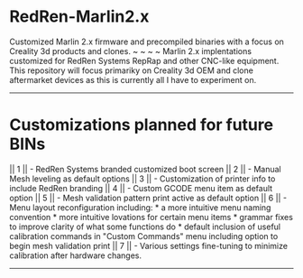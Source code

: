 # RedRen-Marlin2.x
Customized Marlin 2.x firmware and precompiled binaries with a focus on Creality 3d products and clones.
~
~
~
~
Marlin 2.x implentations customized for RedRen Systems RepRap and other CNC-like equipment.
This repository will focus primariky on Creality 3d OEM and clone aftermarket devices as this is currently all I have to experiment on. 

___________________________________________________________________________________________________________________________________________________________________
# Customizations planned for future BINs 

|| 1 || - RedRen Systems branded customized boot screen
|| 2 || - Manual Mesh leveling as default options
|| 3 || - Customization of printer info to include RedRen branding 
|| 4 || - Custom GCODE menu item as default option
|| 5 || - Mesh validation pattern print active as default option
|| 6 || - Menu layout reconfiguration including:
            * a more intuitive menu naming convention
            * more intuitive lovations for certain menu items
            * grammar fixes to improve clarity of what some functions do
            * default inclusion of useful calibration commands in "Custom Commands" menu including option to begin mesh validation print
|| 7 || - Various settings fine-tuning to minimize calibration after hardware changes. 

____________________________________________________________________________________________________________________________________________________________________
